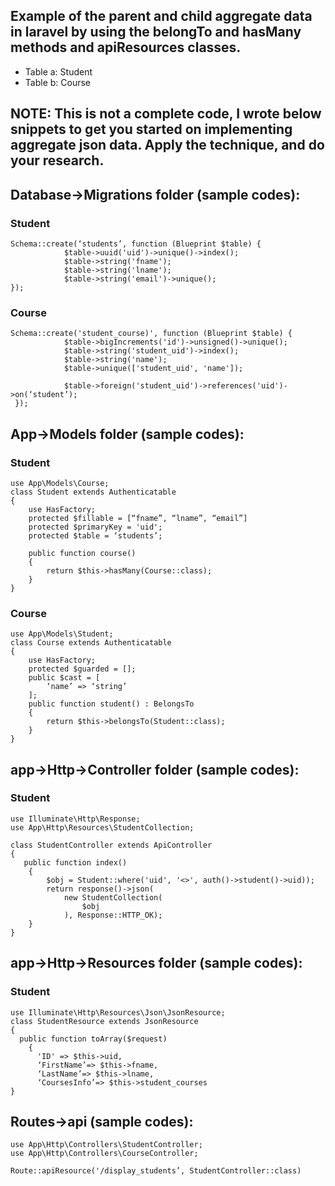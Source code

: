 
## Example of the parent and child aggregate data in laravel by using the belongTo and hasMany methods and apiResources classes.
- Table a: Student
- Table b: Course

## NOTE: This is not a complete code, I wrote below snippets to get you started on implementing aggregate json data. Apply the technique, and do your research.

## Database->Migrations folder (sample codes):

### Student
```
Schema::create(‘students’, function (Blueprint $table) {
            $table->uuid('uid')->unique()->index();
            $table->string('fname');
            $table->string('lname');
            $table->string('email')->unique();
});
```

### Course
```
Schema::create('student_course)', function (Blueprint $table) {
            $table->bigIncrements('id')->unsigned()->unique();
            $table->string('student_uid')->index();
            $table->string('name');
            $table->unique(['student_uid', 'name']);

            $table->foreign('student_uid')->references('uid')->on(‘student’);
 });
 ```

## App->Models folder (sample codes):

### Student
```
use App\Models\Course;
class Student extends Authenticatable
{
    use HasFactory;
    protected $fillable = [“fname”, “lname”, “email”]
    protected $primaryKey = 'uid';
    protected $table = ‘students’;

    public function course()
    {
        return $this->hasMany(Course::class);
    }
}
```

### Course
```
use App\Models\Student;
class Course extends Authenticatable
{
    use HasFactory;
    protected $guarded = [];
    public $cast = [
        ‘name’ => ‘string’
    ];
    public function student() : BelongsTo
    {
        return $this->belongsTo(Student::class);
    }
}
```

## app->Http->Controller folder (sample codes):

### Student
```
use Illuminate\Http\Response;
use App\Http\Resources\StudentCollection;

class StudentController extends ApiController
{
   public function index()
    {
        $obj = Student::where('uid', '<>', auth()->student()->uid));
        return response()->json(
            new StudentCollection(
                $obj
            ), Response::HTTP_OK);
    }
}
```

## app->Http->Resources folder (sample codes):

### Student
```
use Illuminate\Http\Resources\Json\JsonResource;
class StudentResource extends JsonResource
{
  public function toArray($request)
    {
      'ID' => $this->uid,
      ‘FirstName’=> $this->fname,
      ‘LastName’=> $this->lname,
      ‘CoursesInfo’=> $this->student_courses
}
```

## Routes->api (sample codes):
```
use App\Http\Controllers\StudentController;
use App\Http\Controllers\CourseController;

Route::apiResource('/display_students’, StudentController::class)
```



